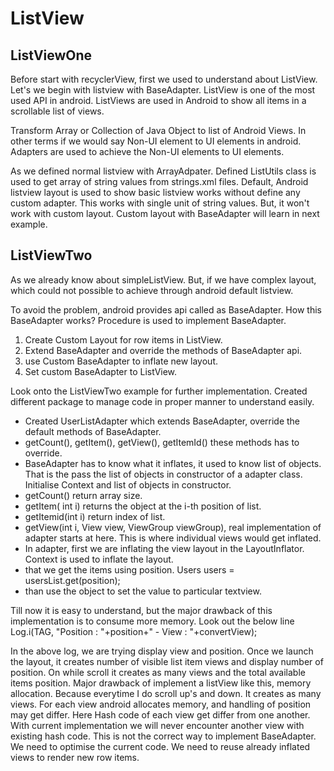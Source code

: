 # ListView
## ListViewOne
Before start with recyclerView, first we used to understand about ListView. Let's we begin with listview with BaseAdapter.
ListView is one of the most used API in android. ListViews are used in Android to show all items in a scrollable list of views. 

Transform Array or Collection of Java Object to list of Android Views. In other terms if we would say Non-UI element to UI elements in android. Adapters are used to achieve the Non-UI elements to UI elements.

As we defined normal listview with ArrayAdpater. 
Defined ListUtils class is used to get array of string values from strings.xml files.
Default, Android listview layout is used to show basic listview works without define any custom adapter.
This works with single unit of string values. But, it won't work with custom layout. 
Custom layout with BaseAdapter will learn in next example.

## ListViewTwo
As we already know about simpleListView. But, if we have complex layout, which could not possible to achieve through android default
listview.

To avoid the problem, android provides api called as BaseAdapter. How this BaseAdapter works?
Procedure is used to implement BaseAdapter.
1. Create Custom Layout for row items in ListView.
2. Extend BaseAdapter and override the methods of BaseAdapter api.
3. use Custom BaseAdapter to inflate new layout.
4. Set custom BaseAdapter to ListView.

Look onto the ListViewTwo example for further implementation.
Created different package to manage code in proper manner to understand easily.

- Created UserListAdapter which extends BaseAdapter, override the default methods of BaseAdapter.
- getCount(), getItem(), getView(), getItemId() these methods has to override.
- BaseAdapter has to know what it inflates, it used to know list of objects. That is the pass the list of objects in constructor of
a adapter class. Initialise Context and list of objects in constructor.
- getCount() return array size.
- getItem( int i) returns the object at the i-th position of list.
- getItemid(int i) return index of list.
- getView(int i, View view, ViewGroup viewGroup), real implementation of adapter starts at here. This is where individual views
would get inflated.
- In adapter, first we are inflating the view layout in the LayoutInflator. Context is used to inflate the layout.
- that we get the items using position. Users users = usersList.get(position);
- than use the object to set the value to particular textview.

Till now it is easy to understand, but the major drawback of this implementation is to consume more memory. Look out the below line
Log.i(TAG, "Position : "+position+" - View : "+convertView);

In the above log, we are trying display view and position. Once we launch the layout, it creates number of visible list item views and
display number of position.
On while scroll it creates as many views and the total available items position.
Major drawback of implement a listView like this, memory allocation. Because everytime I do scroll up's and down. It creates as many views.
For each view android allocates memory, and handling of position may get differ. Here Hash code of each view get differ from one another.
With current implementation we will never encounter another view with existing hash code. This is not the correct way to implement BaseAdapter.
We need to optimise the current code. We need to reuse already inflated views to render new row items.






